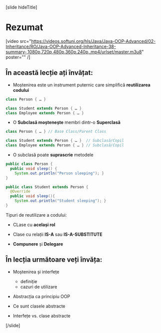 [slide hideTitle]
# Rezumat

[video src="https://videos.softuni.org/hls/Java/Java-OOP-Advanced/02-Inheritance/RO/Java-OOP-Advanced-Inheritance-38-summary-,1080p,720p,480p,360p,240p,.mp4/urlset/master.m3u8" poster="" /]

## În această lecție ați învățat:

- Moștenirea este un instrument puternic care simplifică **reutilizarea codului**

```java
class Person { … }

class Student extends Person { … }
class Employee extends Person { … }
```

- O **Subclasă moștenește** membri dintr-o **Superclasă**

```java
class Person { … } // Base Class/Parent Class

class Student extends Person { … }  // Subclasă/Copil
class Employee extends Person { … } // Subclasă/Copil
```

- O subclasă poate **suprascrie** metodele

```java
public class Person {  
  public void sleep() { 
	System.out.println("Person sleeping"); } 
}

public class Student extends Person {
  @Override 
  public void sleep(){
	System.out.println("Student sleeping"); }
}
```
Tipuri de reutilizare a codului:

- CLase cu **același rol**

- Clase cu relații **IS-A** sau **IS-A-SUBSTITUTE**

- **Compunere** și **Delegare**


## În lecția următoare veți învăța:


- Moștenirea și interfețe
  * definiție
  * cazuri de utilizare
  
- Abstracția ca principiu OOP
- Ce sunt clasele abstracte
- Interfețe vs. clase abstracte

[/slide]
